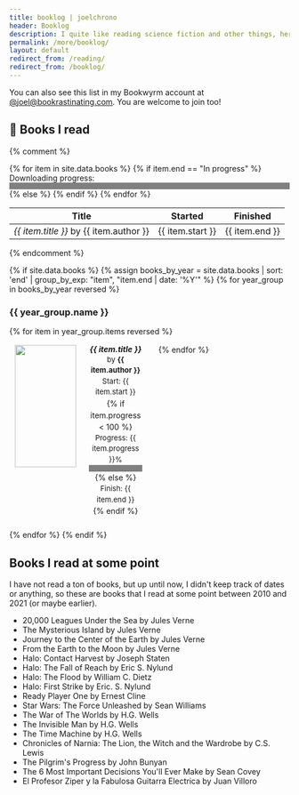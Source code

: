 ```yaml
---
title: booklog | joelchrono
header: Booklog
description: I quite like reading science fiction and other things, here's a log of the books I've read divided by year.
permalink: /more/booklog/
layout: default
redirect_from: /reading/
redirect_from: /booklog/
---
```


You can also see this list in my Bookwyrm account at [@joel@bookrastinating.com](https://bookrastinating.com/user/joel). You are welcome to join too!

## 👤 Books I read

{% comment %}
<table>
  <thead>
    <tr>
      <th>Title</th>
      <th>Started</th>
      <th>Finished</th>
    </tr>
  </thead>
  <tbody>
{% for item in site.data.books %}
    <tr>
      <td><i>{{ item.title }}</i> by {{ item.author }}</td>
      <td>{{ item.start }}</td>
      {% if item.end == "In progress" %}
      <label for="file">Downloading progress:</label>
      <progress id="file" value="8" max="100">8%</progress>
      {% else %}
      <td>{{ item.end }}</td>
      {% endif %}
    </tr>
{% endfor %}
  </tbody>
</table>
{% endcomment %}

<style>
  .responsive-grid {
    display: flex;
    gap: 1rem;
    flex-wrap: wrap;
    justify-content: start;
    margin-bottom: 1.5rem;
  }

  .book-cover-container {
    background-color: var(--code-bg);
    border: solid 2px var(--code);
    max-width: 50%;
    /*border-radius: 12px;*/
    display: flex;
    flex: 1 1 25%;
    flex-direction: row;
  }

  .book-cover {
    background-size: cover;
    background-position: center;
    /*border-radius: 12px;*/
    overflow: hidden;
    position: relative;
    text-align: center;
    height: 220px;
    min-width: 130px;
  }
  .book-cover-img {
    background-size: cover;
    background-position: center;
    /*border-radius: 12px;*/
    overflow: hidden;
    position: relative;
    text-align: center;
    height: 220px;
    width: 110px;
    min-width: 130px;
  }

  .book-content {
    display: flex;
    flex-grow: 1;
    padding: 0 .8rem;
    align-items: center;
    text-align: center;
    justify-content: center;
  }

  .title {
    font-weight: bold;
    line-height: 1.2;
  }

  .artist {
    font-size: small;
  }

  .dates {
    font-size: small;
    white-space: pre-line;
    margin: 0;
    overflow: visible;
  }
   .info {
    line-height: 1.5;
   }

  @media screen and (max-width: 600px) {
    .book-cover-container {
        flex-direction: row;
        max-width: 100%;
    }

    .book-content {
    flex-grow: 1;
    min-height: 0px;
    align-items: right;
    text-align: right;
    justify-content: right;
    }
    .dates {
    display: inline-block;
    }
  }

progress::-moz-progress-bar { background: var(--border); }
progress::-webkit-progress-value { background: var(--border); }
progress {
    height: 12px;
    width: 100%;
    border: solid 2px var(--border);
    accent-color: var(--border);
    background-color: var(--bg);
    margin-bottom: 0;
}
</style>

{% if site.data.books %}
  {% assign books_by_year = site.data.books | sort: 'end' | group_by_exp: "item", "item.end | date: '%Y'" %}
  {% for year_group in books_by_year reversed %}
  <h3>{{ year_group.name }}</h3>
  <div class="responsive-grid">
  {% for item in year_group.items reversed %}
  <div class="book-cover-container">
  <div class="book-cover">
  <img class="book-cover-img" src="{{ item.cover }}">
  </div>
  <div class="book-content">
      <div class="info">
      <div class="title"><i>{{ item.title }}</i></div>
      <div class="artist">by <b>{{ item.author }}</b></div>
      <div class="dates">Start: {{ item.start }}</div>
      {% if item.progress < 100 %}
      <p class="dates"><label for="file">Progress: {{ item.progress }}%</label><progress id="file" value="{{ item.progress }}" max="100"/></p>
      {% else %}
      <div class="dates">Finish: {{ item.end }}</div>
      {% endif %}
      </div>
      </div>
      </div>
          {% endfor %}
  </div>
  {% endfor %}
{% endif %}

## Books I read at some point

I have not read a ton of books, but up until now, I didn't keep track of dates or anything, so these are books that I read at some point between 2010 and 2021 (or maybe earlier).

- 20,000 Leagues Under the Sea by Jules Verne
- The Mysterious Island by Jules Verne
- Journey to the Center of the Earth by Jules Verne
- From the Earth to the Moon by Jules Verne
- Halo: Contact Harvest by Joseph Staten
- Halo: The Fall of Reach by Eric S. Nylund
- Halo: The Flood by William C. Dietz
- Halo: First Strike by Eric. S. Nylund
- Ready Player One by Ernest Cline
- Star Wars: The Force Unleashed by Sean Williams
- The War of The Worlds by H.G. Wells
- The Invisible Man by H.G. Wells
- The Time Machine by H.G. Wells
- Chronicles of Narnia: The Lion, the Witch and the Wardrobe by C.S. Lewis
- The Pilgrim's Progress by John Bunyan
- The 6 Most Important Decisions You'll Ever Make by Sean Covey
- El Profesor Ziper y la Fabulosa Guitarra Electrica by Juan Villoro
